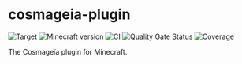 # cosmageia-plugin

![Target](https://img.shields.io/badge/plugin-Minecraft-blueviolet)
![Minecraft version](https://img.shields.io/badge/version-1.20.x-blue)
[![CI](https://github.com/Cosmageia/cosmageia-plugin/actions/workflows/ci.yml/badge.svg)](https://github.com/Cosmageia/cosmageia-plugin/actions/workflows/ci.yml)
[![Quality Gate Status](https://sonarcloud.io/api/project_badges/measure?project=Cosmageia_cosmageia-plugin&metric=alert_status)](https://sonarcloud.io/summary/new_code?id=Cosmageia_cosmageia-plugin)
[![Coverage](https://sonarcloud.io/api/project_badges/measure?project=Cosmageia_cosmageia-plugin&metric=coverage)](https://sonarcloud.io/summary/new_code?id=Cosmageia_cosmageia-plugin)

The Cosmageïa plugin for Minecraft.

